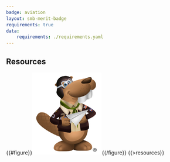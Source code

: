 ```yaml
---
badge: aviation
layout: smb-merit-badge
requirements: true
data:
    requirements: ./requirements.yaml
---
```


## Resources

{{#figure}}<img src="aviation-bucky.jpg" class="W(100%)" />{{/figure}}
{{>resources}}
